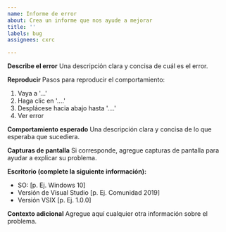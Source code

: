 ```yaml
---
name: Informe de error
about: Crea un informe que nos ayude a mejorar
title: ''
labels: bug
assignees: cxrc

---
```


**Describe el error**
Una descripción clara y concisa de cuál es el error.

**Reproducir**
Pasos para reproducir el comportamiento:
1. Vaya a '...'
2. Haga clic en '....'
3. Desplácese hacia abajo hasta '....'
4. Ver error

**Comportamiento esperado**
Una descripción clara y concisa de lo que esperaba que sucediera.

**Capturas de pantalla**
Si corresponde, agregue capturas de pantalla para ayudar a explicar su problema.

**Escritorio (complete la siguiente información):**
  - SO: [p. Ej. Windows 10]
  - Versión de Visual Studio [p. Ej. Comunidad 2019]
  - Versión VSIX [p. Ej. 1.0.0]

**Contexto adicional**
Agregue aquí cualquier otra información sobre el problema.
